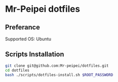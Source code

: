 # Mr-Peipei dotfiles

## Preferance

Supported OS: Ubuntu

## Scripts Installation

```bash
git clone git@github.com:Mr-peipei/dotfiles.git
cd dotfiles
bash ./scripts/dotfiles-install.sh $ROOT_PASSWORD
```
